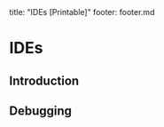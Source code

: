 <frontmatter>
title: "IDEs [Printable]"
footer: footer.md
</frontmatter>

<link rel="stylesheet" href="{{baseUrl}}/css/textbook.css">

<div class="website-content">

<div id="main">

# IDEs

## Introduction

<include src="introduction/what/unit-inParent-asFlat-print.md" boilerplate />

## Debugging

<include src="debugging/what/unit-inParent-asFlat-print.md" boilerplate />

</div>

</div>
